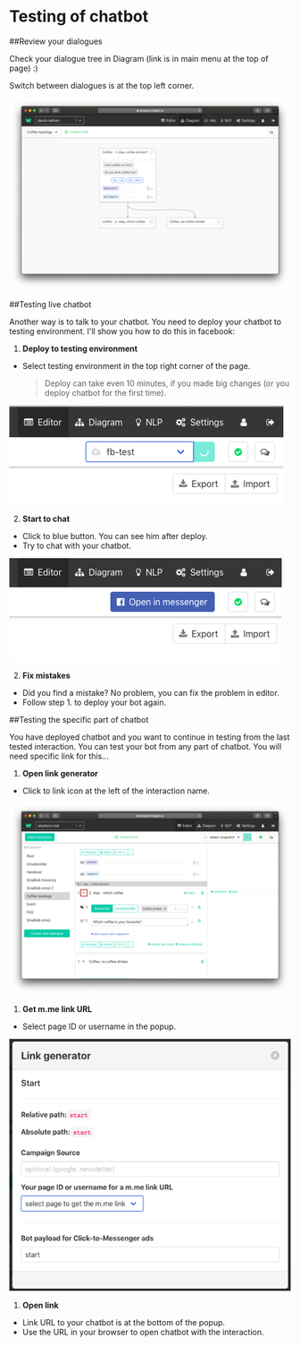# Testing of chatbot



##Review your dialogues

  Check your dialogue tree in Diagram (link is in main menu at the top of page) :)

  Switch between dialogues is at the top left corner. 

  ![bot visual](../testing/0.png)

##Testing live chatbot

Another way is to talk to your chatbot. You need to deploy your chatbot to testing environment. I'll show you how to do this in facebook:

1. **Deploy to testing environment**

  - Select testing environment in the top right corner of the page. 
  
    > Deploy can take even 10 minutes, if you made big changes (or you deploy chatbot for the first time).

  ![bot visual](../testing/testing1.png)

2. **Start to chat**

  - Click to blue button. You can see him after deploy. 
  - Try to chat with your chatbot.

  ![bot visual](../testing/testing2.png)

2. **Fix mistakes**

  - Did you find a mistake? No problem, you can fix the problem in editor.
  - Follow step 1. to deploy your bot again.

##Testing the specific part of chatbot
  
You have deployed chatbot and you want to continue in testing from the last tested interaction. You can test your bot from any part of chatbot. You will need specific link for this...

1. **Open link generator**

  - Click to link icon at the left of the interaction name. 
  
  ![bot visual](../testing/testinglink1.png)

1. **Get m.me link URL**

  - Select page ID or username in the popup.

  ![bot visual](../testing/testinglink2.png)

1. **Open link**

  - Link URL to your chatbot is at the bottom of the popup.
  - Use the URL in your browser to open chatbot with the interaction.


